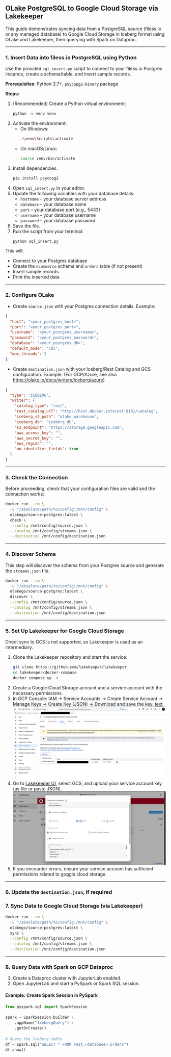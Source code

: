 
## OLake PostgreSQL to Google Cloud Storage via Lakekeeper
This guide demonstrates syncing data from a PostgreSQL source (filess.io or any managed database) to Google Cloud Storage in Iceberg format using OLake and Lakekeeper, then querying with Spark on Dataproc.

---

### 1. Insert Data into filess.io PostgreSQL using Python

Use the provided `sql_insert.py` script to connect to your filess.io Postgres instance, create a schema/table, and insert sample records.

**Prerequisites**: Python 3.7+, `psycopg2-binary` package

**Steps:**

1. (Recommended) Create a Python virtual environment:
   ```bash
   python -m venv venv
   ```
2. Activate the environment:
   - On Windows:
     ```bash
     .\venv\Scripts\activate
     ```
   - On macOS/Linux:
     ```bash
     source venv/bin/activate
     ```
3. Install dependencies:
   ```bash
   pip install psycopg2
   ```
4. Open `sql_insert.py` in your editor.
5. Update the following variables with your database details:
   - `hostname` – your database server address
   - `database` – your database name
   - `port` – your database port (e.g., 5433)
   - `username` – your database username
   - `password` – your database password
6. Save the file.
7. Run the script from your terminal:
   ```bash
   python sql_insert.py
   ```
This will:
- Connect to your Postgres database
- Create the `ecommerce` schema and `orders` table (if not present)
- Insert sample records
- Print the inserted data

---

### 2. Configure OLake

- Create `source.json` with your Postgres connection details. Example:

```json
{
  "host": "<your_postgres_host>",
  "port": "<your_postgres_port>",
  "username": "<your_postgres_username>",
  "password": "<your_postgres_password>",
  "database": "<your_postgres_db>",
  "default_mode": "cdc",
  "max_threads": 2
}
```

- Create `destination.json` with your Iceberg/Rest Catalog and GCS configuration. Example:
  (For GCP/Azure, see also https://olake.io/docs/writers/iceberg/azure)

```json
{
  "type": "ICEBERG",
  "writer": {
    "catalog_type": "rest",
    "rest_catalog_url": "http://host.docker.internal:8181/catalog",
    "iceberg_s3_path": "olake_warehouse",
    "iceberg_db": "iceberg_db",
    "s3_endpoint": "https://storage.googleapis.com",
    "aws_access_key": "",
    "aws_secret_key": "",
    "aws_region": "",
    "no_identifier_fields": true
  }
}
```

---

### 3. Check the Connection

Before proceeding, check that your configuration files are valid and the connection works:

```bash
docker run --rm \
  -v "/absolute/path/to/config:/mnt/config" \
  olakego/source-postgres:latest \
  check \
  --config /mnt/config/source.json \
  --catalog /mnt/config/streams.json \
  --destination /mnt/config/destination.json
```

---

### 4. Discover Schema

This step will discover the schema from your Postgres source and generate the `streams.json` file.

```bash
docker run --rm \
  -v "/absolute/path/to/config:/mnt/config" \
  olakego/source-postgres:latest \
  discover \
  --config /mnt/config/source.json \
  --catalog /mnt/config/streams.json \
  --destination /mnt/config/destination.json
```

---

### 5. Set Up Lakekeeper for Google Cloud Storage

Direct sync to GCS is not supported, so Lakekeeper is used as an intermediary.

1. Clone the Lakekeeper repository and start the service:
   ```bash
   git clone https://github.com/lakekeeper/lakekeeper
   cd lakekeeper/docker-compose
   docker compose up -d
   ```
2. Create a Google Cloud Storage account and a service account with the necessary permissions.
3. In GCP Console: IAM → Service Accounts → Create Service Account → Manage Keys → Create Key (JSON) → Download and save the key.
[text](readme.md) ![text](images/gcs.png)
4. Go to [Lakekeeper UI](http://localhost:8181/ui/warehouse), select GCS, and upload your service account key (as file or paste JSON).
![alt text](images/image.png)
5. If you encounter errors, ensure your service account has sufficient permissions related to goggle cloud storage.

---

### 6. Update the `destination.json`, if required

### 7. Sync Data to Google Cloud Storage (via Lakekeeper)

```bash
docker run --rm \
  -v "/absolute/path/to/config:/mnt/config" \
  olakego/source-postgres:latest \
  sync \
  --config /mnt/config/source.json \
  --catalog /mnt/config/streams.json \
  --destination /mnt/config/destination.json
```

---

### 8. Query Data with Spark on GCP Dataproc

1. Create a Dataproc cluster with JupyterLab enabled.
2. Open JupyterLab and start a PySpark or Spark SQL session.

#### Example: Create Spark Session in PySpark

```python
from pyspark.sql import SparkSession

spark = SparkSession.builder \
    .appName("IcebergQuery") \
    .getOrCreate()

# Query the Iceberg table
df = spark.sql("SELECT * FROM rest.<database>.orders")
df.show()
```
